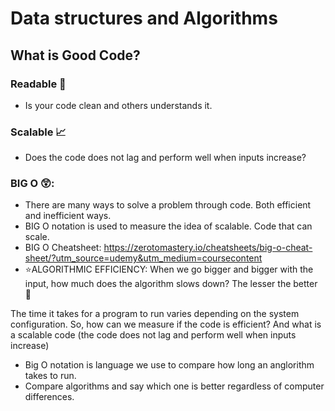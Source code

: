 # Data structures and Algorithms
## What is Good Code?
### Readable 📖
- Is your code clean and others understands it.
### Scalable 📈
- Does the code does not lag and perform well when inputs increase?

### BIG O 😲:
- There are many ways to solve a problem through code. Both efficient and inefficient ways.
- BIG O notation is used to measure the idea of scalable. Code that can scale.
- BIG O Cheatsheet: https://zerotomastery.io/cheatsheets/big-o-cheat-sheet/?utm_source=udemy&utm_medium=coursecontent
- ⭐ALGORITHMIC EFFICIENCY: When we go bigger and bigger with the input, how much does the algorithm slows down? The lesser the better 💪

The time it takes for a program to run varies depending on the system configuration. So, how can we measure if the code is efficient? And what is a scalable code (the code does not lag and perform well when inputs increase)
- Big O notation is language we use to compare how long an anglorithm takes to run.
- Compare algorithms and say which one is better regardless of computer differences.